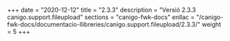 +++
date        = "2020-12-12"
title       = "2.3.3"
description = "Versió 2.3.3 canigo.support.fileupload"
sections    = "canigo-fwk-docs"
enllac		= "/canigo-fwk-docs/documentacio-llibreries/canigo.support.fileupload/2.3.3/"
weight		= 5
+++
